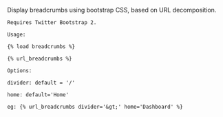 Display breadcrumbs using bootstrap CSS, based on URL decomposition.

    Requires Twitter Bootstrap 2.

    Usage:

    {% load breadcrumbs %}

    {% url_breadcrumbs %}

    Options:

    divider: default = '/'

    home: default='Home'

    eg: {% url_breadcrumbs divider='&gt;' home='Dashboard' %}

